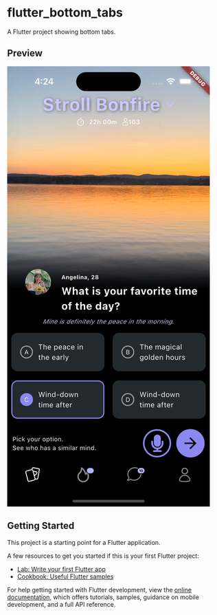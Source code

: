 # flutter_bottom_tabs

A Flutter project showing bottom tabs.

## Preview

![Preview](https://github.com/emmanuel-nike/flutter_bottom_tabs/blob/main/simulator_screenshot_60A089B9-5906-43F9-AA9A-83C0F89989A6.png)

## Getting Started

This project is a starting point for a Flutter application.

A few resources to get you started if this is your first Flutter project:

- [Lab: Write your first Flutter app](https://docs.flutter.dev/get-started/codelab)
- [Cookbook: Useful Flutter samples](https://docs.flutter.dev/cookbook)

For help getting started with Flutter development, view the
[online documentation](https://docs.flutter.dev/), which offers tutorials,
samples, guidance on mobile development, and a full API reference.
